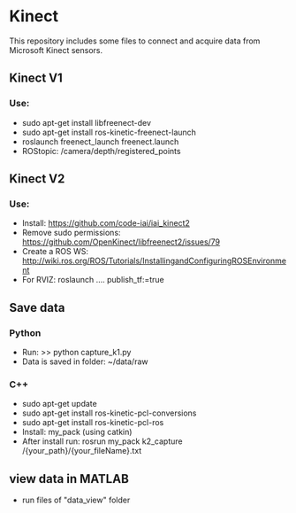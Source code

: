 # Kinect
This repository includes some files to connect and acquire data from Microsoft Kinect sensors.

## Kinect V1
### Use:
* sudo apt-get install libfreenect-dev
* sudo apt-get install ros-kinetic-freenect-launch
* roslaunch freenect_launch freenect.launch
* ROStopic: /camera/depth/registered_points

## Kinect V2
### Use:
* Install: https://github.com/code-iai/iai_kinect2
* Remove sudo permissions: https://github.com/OpenKinect/libfreenect2/issues/79
* Create a ROS WS: http://wiki.ros.org/ROS/Tutorials/InstallingandConfiguringROSEnvironment
* For RVIZ: roslaunch .... publish_tf:=true


## Save data
### Python
* Run: >> python capture_k1.py
* Data is saved in folder: ~/data/raw

### C++
* sudo apt-get update
* sudo apt-get install ros-kinetic-pcl-conversions
* sudo apt-get install ros-kinetic-pcl-ros
* Install: my_pack (using catkin)
* After install run: rosrun my_pack k2_capture /{your_path}/{your_fileName}.txt

## view data in MATLAB
*  run files of "data_view" folder
